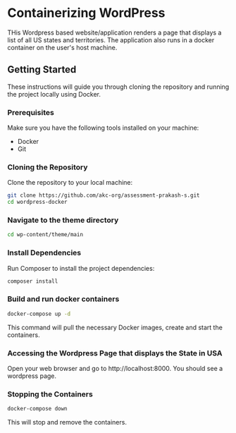 # Containerizing WordPress 

THis Wordpress based website/application renders a page that displays a list of all US states and territories. The application also runs in a docker container on the user's host machine.

## Getting Started

These instructions will guide you through cloning the repository and running the project locally using Docker.

### Prerequisites

Make sure you have the following tools installed on your machine:

- Docker
- Git

### Cloning the Repository

Clone the repository to your local machine:

```bash
git clone https://github.com/akc-org/assessment-prakash-s.git
cd wordpress-docker
```
### Navigate to the theme directory

```bash
cd wp-content/theme/main
```

### Install Dependencies

Run Composer to install the project dependencies:

```bash
composer install
```
### Build and run docker containers

```bash
docker-compose up -d
```
This command will pull the necessary Docker images, create and start the containers.

### Accessing the Wordpress Page that displays the State in USA
Open your web browser and go to http://localhost:8000. You should see a wordpress page.

### Stopping the Containers

```bash
docker-compose down
```
This will stop and remove the containers.





